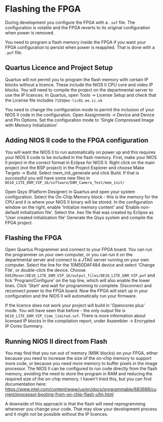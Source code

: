  # Flashing the FPGA
 
 During development you configure the FPGA with a `.sof` file. The configuration is volatile and the FPGA reverts to its original configuration when power is removed.
 
 You need to program a flash memory inside the FPGA if you want your FPGA configuration to persist when power is reapplied. That is done with a `.pof` file.
 
 ## Quartus Licence and Project Setup
 
 Quartus will not permit you to program the flash memory with certain IP blocks without a licence. These include the NIOS II CPU core and video IP blocks.
 You will need to compile the project on the departmental server to use the IP licences.
 In Quartus, open Tools → License Setup and check that the License file includes `7193@ee-lic01.ee.ic.uk`
 
 You need to change the configuration mode to permit the inclusion of your NIOS II code in the configuration.
 Open Assignments → Device and Device and Pin Options. Set the configuration mode to 'Single Compressed Image with Memory Initialization'
 
 ## Adding NIOS II code to the FPGA configuration
 
 You will want the NIOS II to run automatically on power up and this requires your NIOS II code to be included in the flash memory.
 First, make your NIOS II project in the correct format in Eclipse for NIOS II.
 Right click on the main project (not the BSP project) in the Project Explorer and choose Make Targets → Build. Select mem_init_generate and click Build.
 If that is successful you will have some new files in `DE10_LITE_D8M_VIP_16/software/D8M_Camera_Test/mem_init/`
 
 Open Qsys (Platform Designer) in Quartus and open your system configuration.
 Select the On-Chip Memory block - this is the memory for the CPU and it is where your NIOS II binary will be stored.
 In the configuration window on the right, enable 'Initialize memory content' and 'Enable non-default initialization file'.
 Select the .hex file that was created by Eclipse as 'User created initialization file'
 Generate the Qsys system and compile the FPGA project.
 
 ## Flashing the FPGA
 
 Open Quartus Programmer and connect to your FPGA board.
 You can run the programmer on your own computer, or you can run it on the departmental server and connect to a JTAG server running on your own computer.
 Select the line for the 10M50DAF484 device and select 'Change File', or double-click the device.
 Choose `EEE2Rover/DE10_LITE_D8M_VIP_16/output_files/DE10_LITE_D8M_VIP.pof` and tick 'Program/Configure' on the top line, which will also enable the lower lines.
 Click 'Start' and wait for programming to complete. Disconnect and reconnect power to the FPGA board.
 Now the FPGA will start up in your configuration and the NIOS II will automatically run your firmware.
 
 If the licence does not work your project will build in 'Opencores plus' mode.
 You will have seen that before - the only output file is `DE10_LITE_D8M_VIP_time_limited.sof`.
 There is more information about licensed IP blocks in the compilation report, under Assembler → Encrypted IP Cores Summary.
 
 ## Running NIOS II direct from Flash
 
 You may find that you run out of memory (M9K blocks) on your FPGA, either because you need to increase the size of the on-chip memory to support more code, or because you need more memory to buffer pixels in the image processor.
 The NIOS II can be configured to run code directly from the flash memory, avoiding the need to store the program in RAM and reducing the required size of the on-chip memory.
 I haven't tried this, but you can find documentation here: https://www.intel.com/content/www/us/en/docs/programmable/683689/current/processor-booting-from-on-chip-flash-ufm.html

A downside of this approach is that the flash will need reprogramming whenever you change your code. That may slow your development process and it might not be possible without the IP licences.
